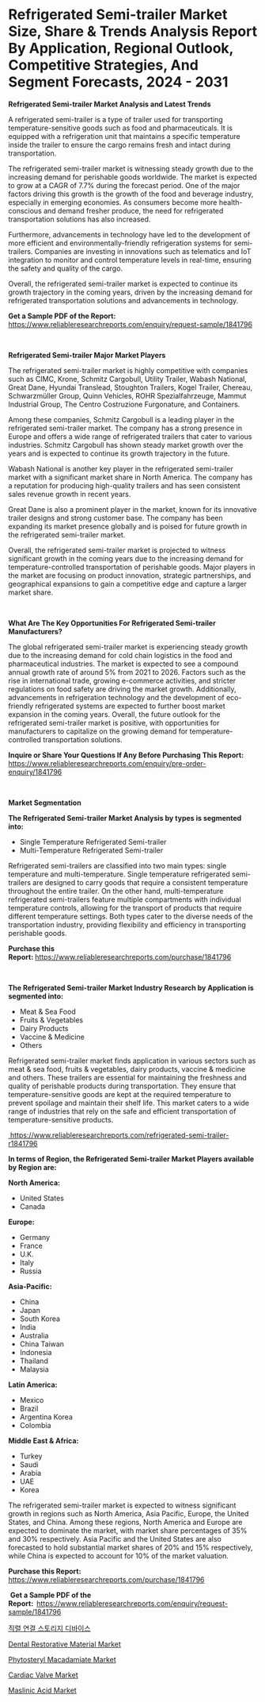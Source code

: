<p><h1>Refrigerated Semi-trailer Market Size, Share & Trends Analysis Report By Application, Regional Outlook, Competitive Strategies, And Segment Forecasts, 2024 - 2031</h1></p><p><strong>Refrigerated Semi-trailer Market Analysis and Latest Trends</strong></p>
<p><p>A refrigerated semi-trailer is a type of trailer used for transporting temperature-sensitive goods such as food and pharmaceuticals. It is equipped with a refrigeration unit that maintains a specific temperature inside the trailer to ensure the cargo remains fresh and intact during transportation.</p><p>The refrigerated semi-trailer market is witnessing steady growth due to the increasing demand for perishable goods worldwide. The market is expected to grow at a CAGR of 7.7% during the forecast period. One of the major factors driving this growth is the growth of the food and beverage industry, especially in emerging economies. As consumers become more health-conscious and demand fresher produce, the need for refrigerated transportation solutions has also increased.</p><p>Furthermore, advancements in technology have led to the development of more efficient and environmentally-friendly refrigeration systems for semi-trailers. Companies are investing in innovations such as telematics and IoT integration to monitor and control temperature levels in real-time, ensuring the safety and quality of the cargo.</p><p>Overall, the refrigerated semi-trailer market is expected to continue its growth trajectory in the coming years, driven by the increasing demand for refrigerated transportation solutions and advancements in technology.</p></p>
<p><strong>Get a Sample PDF of the Report:&nbsp;</strong> <a href="https://www.reliableresearchreports.com/enquiry/request-sample/1841796">https://www.reliableresearchreports.com/enquiry/request-sample/1841796</a></p>
<p>&nbsp;</p>
<p><strong>Refrigerated Semi-trailer Major Market Players</strong></p>
<p><p>The refrigerated semi-trailer market is highly competitive with companies such as CIMC, Krone, Schmitz Cargobull, Utility Trailer, Wabash National, Great Dane, Hyundai Translead, Stoughton Trailers, Kogel Trailer, Chereau, Schwarzmüller Group, Quinn Vehicles, ROHR Spezialfahrzeuge, Mammut Industrial Group, The Centro Costruzione Furgonature, and Containers.</p><p>Among these companies, Schmitz Cargobull is a leading player in the refrigerated semi-trailer market. The company has a strong presence in Europe and offers a wide range of refrigerated trailers that cater to various industries. Schmitz Cargobull has shown steady market growth over the years and is expected to continue its growth trajectory in the future.</p><p>Wabash National is another key player in the refrigerated semi-trailer market with a significant market share in North America. The company has a reputation for producing high-quality trailers and has seen consistent sales revenue growth in recent years.</p><p>Great Dane is also a prominent player in the market, known for its innovative trailer designs and strong customer base. The company has been expanding its market presence globally and is poised for future growth in the refrigerated semi-trailer market.</p><p>Overall, the refrigerated semi-trailer market is projected to witness significant growth in the coming years due to the increasing demand for temperature-controlled transportation of perishable goods. Major players in the market are focusing on product innovation, strategic partnerships, and geographical expansions to gain a competitive edge and capture a larger market share.</p></p>
<p>&nbsp;</p>
<p><strong>What Are The Key Opportunities For Refrigerated Semi-trailer Manufacturers?</strong></p>
<p><p>The global refrigerated semi-trailer market is experiencing steady growth due to the increasing demand for cold chain logistics in the food and pharmaceutical industries. The market is expected to see a compound annual growth rate of around 5% from 2021 to 2026. Factors such as the rise in international trade, growing e-commerce activities, and stricter regulations on food safety are driving the market growth. Additionally, advancements in refrigeration technology and the development of eco-friendly refrigerated systems are expected to further boost market expansion in the coming years. Overall, the future outlook for the refrigerated semi-trailer market is positive, with opportunities for manufacturers to capitalize on the growing demand for temperature-controlled transportation solutions.</p></p>
<p><strong>Inquire or Share Your Questions If Any Before Purchasing This Report:</strong> <a href="https://www.reliableresearchreports.com/enquiry/pre-order-enquiry/1841796">https://www.reliableresearchreports.com/enquiry/pre-order-enquiry/1841796</a></p>
<p>&nbsp;</p>
<p><strong>Market Segmentation</strong></p>
<p><strong>The Refrigerated Semi-trailer Market Analysis by types is segmented into:</strong></p>
<p><ul><li>Single Temperature Refrigerated Semi-trailer</li><li>Multi-Temperature Refrigerated Semi-trailer</li></ul></p>
<p><p>Refrigerated semi-trailers are classified into two main types: single temperature and multi-temperature. Single temperature refrigerated semi-trailers are designed to carry goods that require a consistent temperature throughout the entire trailer. On the other hand, multi-temperature refrigerated semi-trailers feature multiple compartments with individual temperature controls, allowing for the transport of products that require different temperature settings. Both types cater to the diverse needs of the transportation industry, providing flexibility and efficiency in transporting perishable goods.</p></p>
<p><strong>Purchase this Report:&nbsp;</strong><a href="https://www.reliableresearchreports.com/purchase/1841796">https://www.reliableresearchreports.com/purchase/1841796</a></p>
<p>&nbsp;</p>
<p><strong>The Refrigerated Semi-trailer Market Industry Research by Application is segmented into:</strong></p>
<p><ul><li>Meat & Sea Food</li><li>Fruits & Vegetables</li><li>Dairy Products</li><li>Vaccine & Medicine</li><li>Others</li></ul></p>
<p><p>Refrigerated semi-trailer market finds application in various sectors such as meat & sea food, fruits & vegetables, dairy products, vaccine & medicine and others. These trailers are essential for maintaining the freshness and quality of perishable products during transportation. They ensure that temperature-sensitive goods are kept at the required temperature to prevent spoilage and maintain their shelf life. This market caters to a wide range of industries that rely on the safe and efficient transportation of temperature-sensitive products.</p></p>
<p><a href="https://www.reliableresearchreports.com/refrigerated-semi-trailer-r1841796">&nbsp;https://www.reliableresearchreports.com/refrigerated-semi-trailer-r1841796</a></p>
<p><strong>In terms of Region, the Refrigerated Semi-trailer Market Players available by Region are:</strong></p>
<p>
    <p> <strong> North America: </strong>
        <ul>
            <li>United States</li>
            <li>Canada</li>
        </ul>
        </p> 
    <p> <strong> Europe: </strong>
        <ul>
            <li>Germany</li>
            <li>France</li>
            <li>U.K.</li>
            <li>Italy</li>
            <li>Russia</li>
        </ul>
        </p> 
    <p> <strong> Asia-Pacific: </strong>
        <ul>
            <li>China</li>
            <li>Japan</li>
            <li>South Korea</li>
            <li>India</li>
            <li>Australia</li>
            <li>China Taiwan</li>
            <li>Indonesia</li>
            <li>Thailand</li>
            <li>Malaysia</li>
        </ul>
        </p> 
    <p> <strong> Latin America: </strong>
        <ul>
            <li>Mexico</li>
            <li>Brazil</li>
            <li>Argentina Korea</li>
            <li>Colombia</li>
        </ul>
        </p> 
    <p> <strong> Middle East & Africa: </strong>
        <ul>
            <li>Turkey</li>
            <li>Saudi</li>
            <li>Arabia</li>
            <li>UAE</li>
            <li>Korea</li>
        </ul>
    </p>
    </p>
<p><p>The refrigerated semi-trailer market is expected to witness significant growth in regions such as North America, Asia Pacific, Europe, the United States, and China. Among these regions, North America and Europe are expected to dominate the market, with market share percentages of 35% and 30% respectively. Asia Pacific and the United States are also forecasted to hold substantial market shares of 20% and 15% respectively, while China is expected to account for 10% of the market valuation.</p></p>
<p><strong>Purchase this Report: </strong><a href="https://www.reliableresearchreports.com/purchase/1841796">https://www.reliableresearchreports.com/purchase/1841796</a></p>
<p>&nbsp;<strong>Get a Sample PDF of the Report:&nbsp;&nbsp;</strong><a href="https://www.reliableresearchreports.com/enquiry/request-sample/1841796">https://www.reliableresearchreports.com/enquiry/request-sample/1841796</a></p>
<p><strong></strong></p>
<p><p><a href="https://github.com/CliftonFisher9067/Market-Research-Report-List-2/blob/main/6495592101323.md">직렬 연결 스토리지 디바이스</a></p><p><a href="https://github.com/mabutironaldo/Market-Research-Report-List-5/blob/main/dental-restorative-material-market.md">Dental Restorative Material Market</a></p><p><a href="https://www.linkedin.com/pulse/phytosteryl-macadamiate-market-trends-focusing-insight-forecast-iefae">Phytosteryl Macadamiate Market</a></p><p><a href="https://github.com/gikababa4/Market-Research-Report-List-1/blob/main/cardiac-valve-market.md">Cardiac Valve Market</a></p><p><a href="https://www.linkedin.com/pulse/insights-maslinic-acid-market-share-competitive-landscape-fpxee">Maslinic Acid Market</a></p></p>